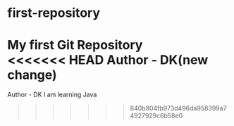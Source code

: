 # first-repository
My first Git Repository
<br>
<<<<<<< HEAD
Author - DK(new change)
=======
Author - DK 
I am learning Java
>>>>>>> 840b804fb973d496da958399a74927929c6b58e0
